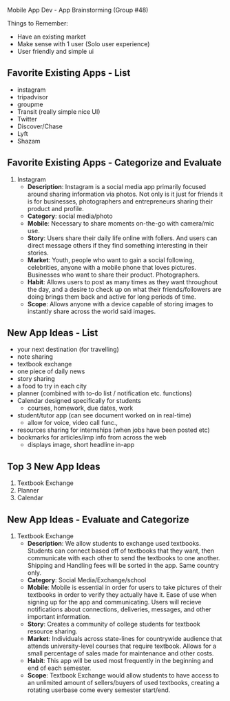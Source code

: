Mobile App Dev - App Brainstorming (Group #48)

Things to Remember:

- Have an existing market
- Make sense with 1 user (Solo user experience)
- User friendly and simple ui

## Favorite Existing Apps - List
- instagram
- tripadvisor
- groupme
- Transit (really simple nice UI)
- Twitter
- Discover/Chase
- Lyft
- Shazam
## Favorite Existing Apps - Categorize and Evaluate
1. Instagram
    - **Description**: Instagram is a social media app primarily focused around sharing information via photos. Not only is it just for friends it is for businesses, photographers and entrepreneurs sharing their product and profile.
    - **Category**: social media/photo
    - **Mobile**: Necessary to share moments on-the-go with camera/mic use.
    - **Story**: Users share their daily life online with follers. And users can direct message others if they find something interesting in their stories.
    - **Market**: Youth, people who want to gain a social following, celebrities, anyone with a mobile phone that loves pictures. Businesses who want to share their product. Photographers.
    - **Habit**: Allows users to post as many times as they want throughout the day, and a desire to check up on what their friends/followers are doing brings them back and active for long periods of time.
    - **Scope**: Allows anyone with a device capable of storing images to instantly share across the world said images.
## New App Ideas - List
- your next destination (for travelling) 
- note sharing 
- textbook exchange 
- one piece of daily news 
- story sharing
- a food to try in each city 
- planner (combined with to-do list / notification etc. functions) 
- Calendar designed specifically for students
    - courses, homework, due dates, work
- student/tutor app (can see document worked on in real-time)
    - allow for voice, video call func., 
- resources sharing for internships (when jobs have been posted etc)
- bookmarks for articles/imp info from across the web
    - displays image, short headline in-app
## Top 3 New App Ideas
1. Textbook Exchange
2. Planner
3. Calendar
## New App Ideas - Evaluate and Categorize
1. Textbook Exchange
    - **Description**: We allow students to exchange used textbooks. Students can connect based off of textbooks that they want, then communicate with each other to send the textbooks to one another. Shipping and Handling fees will be sorted in the app. Same country only.
    - **Category**: Social Media/Exchange/school
    - **Mobile**: Mobile is essential in order for users to take pictures of their textbooks in order to verify they actually have it. Ease of use when signing up for the app and communicating. Users will recieve notifications about connections, deliveries, messages, and other important information.
    - **Story**: Creates a community of college students for textbook resource sharing.
    - **Market**: Individuals across state-lines for countrywide audience that attends university-level courses that require textbook. Allows for a small percentage of sales made for maintenance and other costs.
    - **Habit**: This app will be used most frequently in the beginning and end of each semester.
    - **Scope**: Textbook Exchange would allow students to have access to an unlimited amount of sellers/buyers of used textbooks, creating a rotating userbase come every semester start/end.

